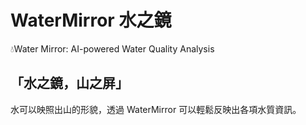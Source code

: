 # WaterMirror 水之鏡
💧Water Mirror: AI-powered Water Quality Analysis

## 「水之鏡，山之屏」  
水可以映照出山的形貌，透過 WaterMirror 可以輕鬆反映出各項水質資訊。  